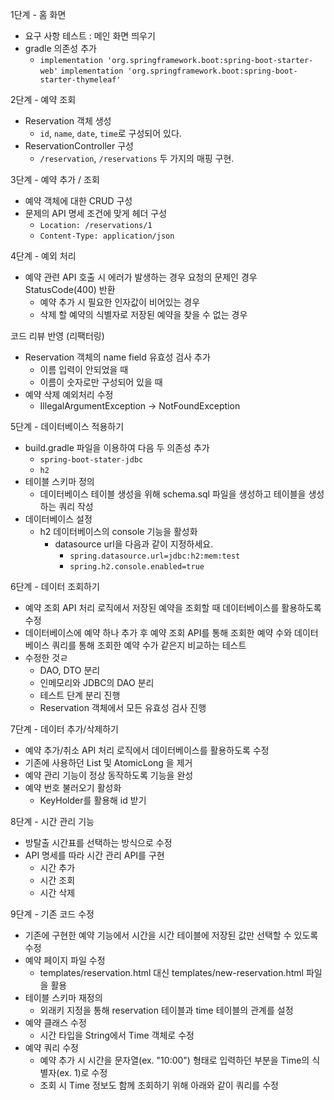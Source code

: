 1단계 - 홈 화면
- 요구 사항 테스트 : 메인 화면 띄우기
- gradle 의존성 추가
  - `implementation 'org.springframework.boot:spring-boot-starter-web'`
    `implementation 'org.springframework.boot:spring-boot-starter-thymeleaf'`

2단계 - 예약 조회
- Reservation 객체 생성
  - `id`, `name`, `date`, `time`로 구성되어 있다.
- ReservationController 구성
  - `/reservation`, `/reservations` 두 가지의 매핑 구현.

3단계 - 예약 추가 / 조회
- 예약 객체에 대한 CRUD 구성
- 문제의 API 명세 조건에 맞게 헤더 구성
  - `Location: /reservations/1`
  - `Content-Type: application/json`

4단계 - 예외 처리
- 예약 관련 API 호출 시 에러가 발생하는 경우 요청의 문제인 경우 StatusCode(400) 반환
  - 예약 추가 시 필요한 인자값이 비어있는 경우
  - 삭제 할 예약의 식별자로 저장된 예약을 찾을 수 없는 경우

코드 리뷰 반영 (리팩터링)
- Reservation 객체의 name field 유효성 검사 추가
  - 이름 입력이 안되었을 때
  - 이름이 숫자로만 구성되어 있을 때
- 예약 삭제 예외처리 수정
  - IllegalArgumentException -> NotFoundException

  
5단계 - 데이터베이스 적용하기 
- build.gradle 파일을 이용하여 다음 두 의존성 추가 
  - `spring-boot-stater-jdbc` 
  - `h2` 
- 테이블 스키마 정의 
  - 데이터베이스 테이블 생성을 위해 schema.sql 파일을 생성하고 테이블을 생성하는 쿼리 작성 
- 데이터베이스 설정
  - h2 데이터베이스의 console 기능을 활성화 
    - datasource url을 다음과 같이 지정하세요. 
      - `spring.datasource.url=jdbc:h2:mem:test`
      - `spring.h2.console.enabled=true`

6단계 - 데이터 조회하기
- 예약 조회 API 처리 로직에서 저장된 예약을 조회할 때 데이터베이스를 활용하도록 수정
- 데이터베이스에 예약 하나 추가 후 예약 조회 API를 통해 조회한 예약 수와 데이터베이스 쿼리를 통해 조회한 예약 수가 같은지 비교하는 테스트
- 수정한 것ㄹ
  - DAO, DTO 분리
  - 인메모리와 JDBC의 DAO 분리
  - 테스트 단계 분리 진행
  - Reservation 객체에서 모든 유효성 검사 진행

7단계 - 데이터 추가/삭제하기
- 예약 추가/취소 API 처리 로직에서 데이터베이스를 활용하도록 수정
- 기존에 사용하던 List 및 AtomicLong 을 제거
- 예약 관리 기능이 정상 동작하도록 기능을 완성
- 예약 번호 불러오기 활성화
  - KeyHolder를 활용해 id 받기

8단계 - 시간 관리 기능
- 방탈출 시간표를 선택하는 방식으로 수정 
- API 명세를 따라 시간 관리 API를 구현
  - 시간 추가
  - 시간 조회
  - 시간 삭제

9단계 - 기존 코드 수정
- 기존에 구현한 예약 기능에서 시간을 시간 테이블에 저장된 값만 선택할 수 있도록 수정 
- 예약 페이지 파일 수정 
  - templates/reservation.html 대신 templates/new-reservation.html 파일을 활용
- 테이블 스키마 재정의 
  - 외래키 지정을 통해 reservation 테이블과 time 테이블의 관계를 설정
- 예약 클래스 수정 
  - 시간 타입을 String에서 Time 객체로 수정
- 예약 쿼리 수정 
  - 예약 추가 시 시간을 문자열(ex. "10:00") 형태로 입력하던 부분을 Time의 식별자(ex. 1)로 수정
  - 조회 시 Time 정보도 함께 조회하기 위해 아래와 같이 쿼리를 수정
